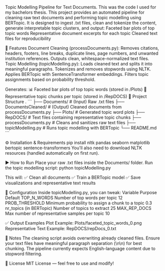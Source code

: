 Topic Modelling Pipeline for Text Documents. This was the code I used for my bachelors thesis.
This project provides an automated pipeline for cleaning raw text documents and performing topic modelling using BERTopic. It is designed to ingest .txt files, clean and tokenize the content, generate interpretable topic clusters, and output:
Faceted bar plots of top topic words
Representative document excerpts for each topic
Cleaned text files for reproducibility

🚀 Features
Document Cleaning (processDocuments.py):
Removes citations, headers, footers, line breaks, duplicate lines, page numbers, and unwanted institution references.
Outputs clean, whitespace-normalized text files.
Topic Modelling (topicModelling.py):
Loads cleaned text and splits it into meaningful paragraphs.
Tokenizes and removes stopwords using NLTK.
Applies BERTopic with SentenceTransformer embeddings.
Filters topic assignments based on probability threshold.

Generates:
📊 Faceted bar plots of top topic words (stored in /Plots)
📝 Representative topic chunks per topic (stored in /RepDOCS)
📁 Project Structure
.
\`\`\`
├── Documents/                # (Input) Raw .txt files
├── DocumentsCleaned/         # (Output) Cleaned documents from processDocuments.py
├── Plots/                    # Generated topic word plots
├── RepDOCS/                  # Text files containing representative topic chunks
├── processDocuments.py       # Cleans and sanitizes raw text files
├── topicModelling.py         # Runs topic modelling with BERTopic
└── README.md
\`\`\`

⚙️ Installation & Requirements
pip install nltk pandas seaborn matplotlib bertopic sentence-transformers
You'll also need to download NLTK resources (handled automatically on first run).

▶️ How to Run
Place your raw .txt files inside the Documents/ folder.
Run the topic modelling script:
python topicModelling.py


This will:
✅ Clean all documents
✅ Train a BERTopic model
✅ Save visualizations and representative text results

🧪 Configuration
Inside topicModelling.py, you can tweak:
Variable	Purpose	Default
TOP_N_WORDS	Number of top words per topic	12
PROB_THRESHOLD	Minimum probability to assign a chunk to a topic	0.3
nr_topics (in BERTopic)	Number of topics to extract	25
MAX_REP_DOCS	Max number of representative samples per topic	10

✅ Output Examples
Plot Example: Plots/faceted_topic_words_0.png
Representative Text Example: RepDOCS/repDocs_0.txt

📌 Notes
The cleaning script avoids overwriting already cleaned files.
Ensure your text files have meaningful paragraph separation (\n\n) for best chunking.
The pipeline currently expects English-language content due to stopword filtering.

📄 License
MIT License — feel free to use and modify!
